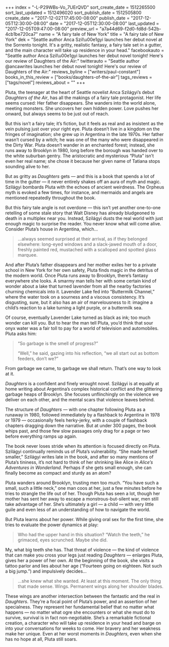 +++
index = "-L-P29WBs-Vo_7UErQVD"
sort_create_date = 1512265500
sort_last_updated = 1512496020
sort_publish_date = 1512505800
create_date = "2017-12-02T17:45:00-08:00"
publish_date = "2017-12-05T12:30:00-08:00"
date = "2017-12-05T12:30:00-08:00"
last_updated = "2017-12-05T09:47:00-08:00"
preview_url = "a7a44d69-f2d0-fd8d-542b-4cb1be720ca7"
name = "A fairy tale of New York"
title = "A fairy tale of New York"
dek = "Seattle author Anca Szil\u00e1gyi launches her debut novel at the Sorrento tonight. It's a gritty, realistic fantasy, a fairy tale set in a gutter, and the main character will take up residence in your head."
facebookauto = "Seattle author Anca Szil\u00e1gyi launches her debut novel tonight! Here's our review of Daughters of the Air:"
twitterauto = "Seattle author @ancawrites launches her debut novel tonight! Here's our review of Daughters of the Air:"
reviews_byline = ["writers/paul-constant"]
books_in_this_review = ["books/daughters-of-the-air"]
tags_reviews = ["tags/novel"]
reviews_about = ""
+++

Pluta, the teenager at the heart of Seattle novelist Anca Szilágyi’s debut *Daughters of the Air*, has all the makings of a fairy tale protagonist. Her life seems cursed: Her father disappears. She wanders into the world alone, meeting monsters. She uncovers her own hidden power. Love pushes her onward, but always seems to be just out of reach.

But this isn’t a fairy tale; it’s fiction, but it feels as real and as insistent as the vein pulsing just over your right eye. Pluta doesn’t live in a kingdom on the fringes of imagination; she grew up in Argentina in the late 1970s. Her father wasn’t cursed by a witch; he was one of the many who were disappeared in the Dirty War. Pluta doesn’t wander in an enchanted forest; instead, she runs away to Brooklyn in 1980, long before the borough was handed over to the white suburban gentry. The aristocratic and mysterious “Pluta” isn’t even her real name; she chose it because her given name of Tatiana stops sounding alive to her.

But as gritty as *Daughters* gets — and this is a book that spends a lot of time in the gutter — it never entirely shakes off an aura of myth and magic. Szilágyi bombards Pluta with the echoes of ancient weirdness. The Orpheus myth is evoked a few times, for instance, and mermaids and angels are mentioned repeatedly throughout the book. 

But this fairy tale angle is not overdone — this isn’t yet another one-to-one retelling of some stale story that Walt Disney has already bludgeoned to death in a multiplex near you. Instead, Szilágyi dusts the real world with just enough magic to surprise the reader. You never know what will come alive. Consider Pluta’s house in Argentina, which…

<blockquote>…always seemed surprised at their arrival, as if they belonged elsewhere: long-eyed windows and a slack-jawed mouth of a door, freshly painted red, mustached with a scalloped and spotted glass marquee.</blockquote>

And after Pluta’s father disappears and her mother exiles her to a private school in New York for her own safety, Pluta finds magic in the detritus of the modern world. Once Pluta runs away to Brooklyn, there’s fantasy everywhere she looks. A smarmy man tells her with some certain kind of wonder about a lake that turned lavender from all the nearby factories churning chemicals into it. Lavender Lake fed into “Buttermilk Channel,” where the water took on a sourness and a viscous consistency. It’s disgusting, sure, but it also has an air of marvelousness to it: imagine a child’s reaction to a lake turning a light purple, or a buttermilk sea.

Of course, eventually Lavender Lake turned as black as ink; too much wonder can kill you. But to hear the man tell Pluta, you’d think that sour onyx water was a fair toll to pay for a world of television and automobiles. Pluta asks him:

<blockquote><p>“So garbage is the smell of progress?”</p>
<p>“Well,” he said, gazing into his reflection, “we all start out as bottom feeders, don’t we?”</p></blockquote>

From garbage we came, to garbage we shall return. That’s one way to look at it.

*Daughters* is a confident and finely wrought novel. Szilágyi is at equally at home writing about Argentina’s complex historical conflict and the glittering garbage heaps of Brooklyn. She focuses unflinchingly on the violence we deliver on each other, and the mental scars that violence leaves behind. 

The structure of *Daughters* — with one chapter following Pluta as a runaway in 1980, followed immediately by a flashback to Argentina in 1978 or 1979 — occasionally feels herky-jerky, with a couple of flashback chapters dragging down the narrative. But at under 300 pages, the book whips past, and those few slow passages only drag for a page or two before everything ramps up again. 

The book never loses stride when its attention is focused directly on Pluta. Szilágyi continually reminds us of Pluta’s vulnerability. “She made herself smaller,” Szilágyi writes late in the book, and after so many mentions of Pluta’s tininess, it’s not hard to think of her shrinking like Alice in *Alice’s Adventures in Wonderland*.  Perhaps if she gets small enough, she can finally become as compact and sturdy as an atom?

Pluta wanders around Brooklyn, trusting men too much. “You have such a small, such a little neck,” one man coos at her, just a few minutes before he tries to strangle the life out of her. Though Pluta has seen a lot, though her mother has sent her away to escape a monstrous-but-silent war, men still take advantage of her. She’s ultimately a girl — a child — with very little guile and even less of an understanding of how to navigate the world.

But Pluta learns about her power. While giving oral sex for the first time, she tries to evaluate the power dynamics at play:

<blockquote>Who had the upper hand in this situation? “Watch the teeth,” he grimaced, eyes scrunched. Maybe she did.</blockquote>

My, what big teeth she has. That threat of violence — the kind of violence that can make you cross your legs just reading *Daughters* — enlarges Pluta, gives her a power of her own. At the beginning of the book, she visits a tattoo parlor and lies about her age (“Fourteen going on eighteen. Not such a big jump.”) and impulsively decides…

<blockquote>…she knew what she wanted. At least at this moment. The only thing that made sense. Wings. Permanent wings along her shoulder blades.</blockquote>

These wings are another intersection between the fantastic and the real in *Daughters*. They’re a focal point of Pluta’s power, and an assertion of her specialness. They represent her fundamental belief that no matter what happens — no matter what ogre she encounters or what she must do to survive, survival is in fact non-negotiable. She’s a remarkable fictional creation, a character who will take up residence in your head and barge on into your conversations for weeks to come. Her bravery and her weakness make her unique. Even at her worst moments in *Daughters*, even when she has no hope at all, Pluta still soars.
